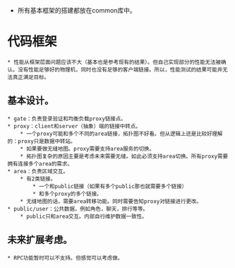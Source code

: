 * 所有基本框架的搭建都放在common库中。

# 代码框架
	* 性能从框架层面问题应该不大（基本也是参考现有的结果）。但自己实现部分的性能无法被确认。没有性能足够好的物理机，同时也没有足够的客户端链接。所以，性能测试的结果可能并无法真正满足目标。
## 基本设计。
	* gate：负责登录验证和均衡负载proxy链接点。
	* proxy：client和server（抽象）端的链接中转点。
		* 一个proxy可能和多个不同的area链接，拓扑图不好看。但从逻辑上还是比较好理解的：proxy只是数据中转站。
		* 如果要做无缝地图。proxy需要支持area服务的切换。
		* 拓扑图复杂的原因主要是考虑未来需要无缝。如此必须支持area切换。所有proxy需要拥有连接多个area的需求。
	* area：负责区域交互。
		* 有2类链接。
			* 一个和public链接（如果有多个public那也就需要多个链接）
			* 和多个proxy的多个链接。
		* 无缝地图的话，需要area转移功能。同时需要告知proxy对链接进行更改。
	* public/user：公共数据，例如角色，聊天，排行等等。
		* public只和area交互。内部自行维护数据一致性。

## 未来扩展考虑。
	* RPC功能暂时可以不支持。但感觉可以考虑做。
## 
